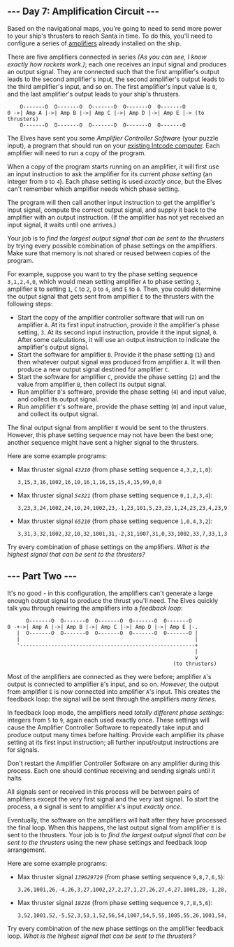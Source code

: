 \--- Day 7: Amplification Circuit ---
-------------------------------------

Based on the navigational maps, you're going to need to send more power to your ship's thrusters to reach Santa in time. To do this, you'll need to configure a series of [amplifiers](https://en.wikipedia.org/wiki/Amplifier) already installed on the ship.

There are five amplifiers connected in series _(As you can see, I know exactly how rockets work.)_; each one receives an input signal and produces an output signal. They are connected such that the first amplifier's output leads to the second amplifier's input, the second amplifier's output leads to the third amplifier's input, and so on. The first amplifier's input value is `0`, and the last amplifier's output leads to your ship's thrusters.

        O-------O  O-------O  O-------O  O-------O  O-------O
    0 ->| Amp A |->| Amp B |->| Amp C |->| Amp D |->| Amp E |-> (to thrusters)
        O-------O  O-------O  O-------O  O-------O  O-------O
    

The Elves have sent you some _Amplifier Controller Software_ (your puzzle input), a program that should run on your [existing Intcode computer](5). Each amplifier will need to run a copy of the program.

When a copy of the program starts running on an amplifier, it will first use an input instruction to ask the amplifier for its current _phase setting_ (an integer from `0` to `4`). Each phase setting is used _exactly once_, but the Elves can't remember which amplifier needs which phase setting.

The program will then call another input instruction to get the amplifier's input signal, compute the correct output signal, and supply it back to the amplifier with an output instruction. (If the amplifier has not yet received an input signal, it waits until one arrives.)

Your job is to _find the largest output signal that can be sent to the thrusters_ by trying every possible combination of phase settings on the amplifiers. Make sure that memory is not shared or reused between copies of the program.

For example, suppose you want to try the phase setting sequence `3,1,2,4,0`, which would mean setting amplifier `A` to phase setting `3`, amplifier `B` to setting `1`, `C` to `2`, `D` to `4`, and `E` to `0`. Then, you could determine the output signal that gets sent from amplifier `E` to the thrusters with the following steps:

*   Start the copy of the amplifier controller software that will run on amplifier `A`. At its first input instruction, provide it the amplifier's phase setting, `3`. At its second input instruction, provide it the input signal, `0`. After some calculations, it will use an output instruction to indicate the amplifier's output signal.
*   Start the software for amplifier `B`. Provide it the phase setting (`1`) and then whatever output signal was produced from amplifier `A`. It will then produce a new output signal destined for amplifier `C`.
*   Start the software for amplifier `C`, provide the phase setting (`2`) and the value from amplifier `B`, then collect its output signal.
*   Run amplifier `D`'s software, provide the phase setting (`4`) and input value, and collect its output signal.
*   Run amplifier `E`'s software, provide the phase setting (`0`) and input value, and collect its output signal.

The final output signal from amplifier `E` would be sent to the thrusters. However, this phase setting sequence may not have been the best one; another sequence might have sent a higher signal to the thrusters.

Here are some example programs:

*   Max thruster signal _`43210`_ (from phase setting sequence `4,3,2,1,0`):
    
        3,15,3,16,1002,16,10,16,1,16,15,15,4,15,99,0,0
    
*   Max thruster signal _`54321`_ (from phase setting sequence `0,1,2,3,4`):
    
        3,23,3,24,1002,24,10,24,1002,23,-1,23,101,5,23,23,1,24,23,23,4,23,99,0,0
    
*   Max thruster signal _`65210`_ (from phase setting sequence `1,0,4,3,2`):
    
        3,31,3,32,1002,32,10,32,1001,31,-2,31,1007,31,0,33,1002,33,7,33,1,33,31,31,1,32,31,31,4,31,99,0,0,0
    

Try every combination of phase settings on the amplifiers. _What is the highest signal that can be sent to the thrusters?_

\--- Part Two ---
-----------------

It's no good - in this configuration, the amplifiers can't generate a large enough output signal to produce the thrust you'll need. The Elves quickly talk you through rewiring the amplifiers into a _feedback loop_:

          O-------O  O-------O  O-------O  O-------O  O-------O
    0 -+->| Amp A |->| Amp B |->| Amp C |->| Amp D |->| Amp E |-.
       |  O-------O  O-------O  O-------O  O-------O  O-------O |
       |                                                        |
       '--------------------------------------------------------+
                                                                |
                                                                v
                                                         (to thrusters)
    

Most of the amplifiers are connected as they were before; amplifier `A`'s output is connected to amplifier `B`'s input, and so on. _However,_ the output from amplifier `E` is now connected into amplifier `A`'s input. This creates the feedback loop: the signal will be sent through the amplifiers _many times_.

In feedback loop mode, the amplifiers need _totally different phase settings_: integers from `5` to `9`, again each used exactly once. These settings will cause the Amplifier Controller Software to repeatedly take input and produce output many times before halting. Provide each amplifier its phase setting at its first input instruction; all further input/output instructions are for signals.

Don't restart the Amplifier Controller Software on any amplifier during this process. Each one should continue receiving and sending signals until it halts.

All signals sent or received in this process will be between pairs of amplifiers except the very first signal and the very last signal. To start the process, a `0` signal is sent to amplifier `A`'s input _exactly once_.

Eventually, the software on the amplifiers will halt after they have processed the final loop. When this happens, the last output signal from amplifier `E` is sent to the thrusters. Your job is to _find the largest output signal that can be sent to the thrusters_ using the new phase settings and feedback loop arrangement.

Here are some example programs:

*   Max thruster signal _`139629729`_ (from phase setting sequence `9,8,7,6,5`):
    
        3,26,1001,26,-4,26,3,27,1002,27,2,27,1,27,26,27,4,27,1001,28,-1,28,1005,28,6,99,0,0,5
    
*   Max thruster signal _`18216`_ (from phase setting sequence `9,7,8,5,6`):
    
        3,52,1001,52,-5,52,3,53,1,52,56,54,1007,54,5,55,1005,55,26,1001,54,-5,54,1105,1,12,1,53,54,53,1008,54,0,55,1001,55,1,55,2,53,55,53,4,53,1001,56,-1,56,1005,56,6,99,0,0,0,0,10
    

Try every combination of the new phase settings on the amplifier feedback loop. _What is the highest signal that can be sent to the thrusters?_